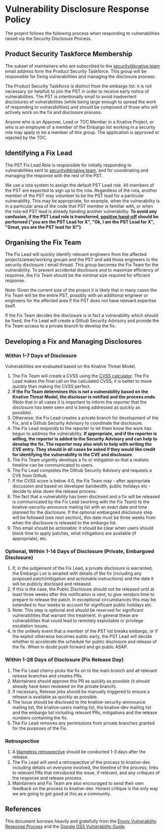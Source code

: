 # Vulnerability Disclosure Response Policy

The project follows the following process when responding to vulnerabilities
raised via the Security Disclosure Process.

## Product Security Taskforce Membership

The subset of maintainers who are subscribed to the security@knative.team email
address form the Product Security Taskforce.
This group will be responsible for fixing vulnerabilities and managing the
disclosure process.

The Product Security Taskforce is distinct from the embargo list: it is not
necessary (or helpful) to join the PST in order to receive early notice of
vulnerabilities. The PST is intentionally small to avoid inadvertent
disclosures of vulnerabilities (while being large enough to spread the work of
responding to vulnerabilities) and should be composed of those who will
actively work on the fix and disclosure process.

Anyone who is an Approver, Lead or TOC Member in a Knative Project, or who is
an employee of a member of the Embargo list working in a security role may
apply to be a member of this group.
The application is approved or rejected by the TOC.

## Identifying a Fix Lead

The PST Fix Lead Role is responsible for initially responding to
vulnerabilities sent to security@knative.team, and for coordinating and
managing the response with the rest of the PST.

We use a rota system to assign the default PST Lead role.
All members of the PST are expected to sign up to the rota.
Regardless of the rota, another member of the PST may volunteer to be the PST
lead for a particular vulnerability.
This may be appropriate, for example, when the vulnerability is in a particular
area of the code that PST member is familiar with, or when the rota-ed PST lead
is already handing another vulnerability.
**To avoid any confusion, if the PST Lead role is transferred, [positive hand-off](https://www.faasafety.gov/gslac/ALC/course_content.aspx?cID=36&sID=196&preview=true)
should be performed ("you are the PST Lead for X", "Ok, I am the PST Lead for X", "Great, you are the PST lead for X!")**.

## Organising the Fix Team

The Fix Lead will quickly identify relevant engineers from the affected
projects/areas/working groups and the PST and add those engineers to the
security disclosure / email thread. This group becomes the Fix Team for the
vulnerability. To prevent accidental disclosure and to maximize efficiency of
response, the Fix Team should be the minimal size required for efficient
response.

Note: Given the current size of the project it is likely that in many cases the
Fix Team will be the entire PST, possibly with an additional engineer or
engineers for the affected area if the PST does not have relevant expertise
itself.

If the Fix Team decides the disclosure is in fact a vulnerability which should
be fixed, the Fix Lead will create a Github Security Advisory and provide the
Fix Team access to a private branch to develop the fix.

## Developing a Fix and Managing Disclosures

### Within 1-7 Days of Disclosure

Vulnerabilities are evaluated based on the Knative Threat Model.

1. The Fix Team will create a CVSS using the [CVSS calculator](https://www.first.org/cvss/calculator/3.0).
   The Fix Lead makes the final call on the calculated CVSS; it is better to
   move quickly than making the CVSS perfect.
1. **If the Fix Team determines this is not a vulnerability based on the Knative
   Threat Model, the discloser is notified and the process ends.**
   (Note that in all cases it is important to inform the reporter that
   the disclosure has been seen and is being addressed as quickly as possible).
1. Otherwise, the Fix Lead creates a private branch for development of the Fix,
   and a Github Security Advisory to coordinate the disclosure.
1. The Fix Lead responds to the reporter to let them know the work has begun to
   address the vulnerability. **If appropriate, and if the reporter is willing,
   the reporter is added to the Security Advisory and can help to develop the
   fix. The reporter may also wish to help with writing the CVE entry. They
   should in all cases be asked if they would like credit for identifying the
   vulnerability in the CVE and disclosure**.
1. The Fix Team urgently develops a fix or mitigation so that a realistic
   timeline can be communicated to users.
1. The Fix Lead completes the Github Security Advisory and requests a CVE from Github.
1. If the CVSS score is below 4.0, the Fix Team may - after appropriate
   discussion and based on developer bandwidth, public holidays etc - decide to
   slow down the release process.
1. The fact that a vulnerability has been disclosed and a fix will be released
   is communicated by the Fix Lead (working with the Fix Team) to the
   knative-security-announce mailing list with an exact date and time planned
   for the disclosure. If the optional embargoed disclosure step will be
   followed (see next section), this date must be three weeks from when the
   disclosure is released to the embargo list.
1. This email should be actionable: it should be clear when users
   should block time to apply patches, what mitigations are available (if
   appropriate), etc.

### Optional, Within 1-14 Days of Disclosure (Private, Embargoed Disclosure)

1. If, in the judgement of the Fix Lead, a private disclosure is warranted, the
   Embargo List is emailed with details of the fix (including any proposed
   patch/mitigation and actionable instructions) and the date it will be
   publicly disclosed and released.
1. If this is the case, the Public Disclosure should not be
   released until at least three weeks after this notification is sent, to give
   vendors time to prepare to release the patch. In exceptional circumstances
   this may be extended to four weeks to account for significant public
   holidays etc.
1. Note: This step is optional and should be reserved for significant
   vulnerabilities that warrant this treatment. In general these are
   vulnerabilities that could lead to remotely exploitable or privilege
   escalation issues.
1. In the unlikely event that a member of the PST list breaks embargo, or if
   the exploit otherwise becomes public early, the PST Lead will decide whether
   to accelerate the schedule for public disclosure and release of the fix.
   When in doubt push forward and go public ASAP.

### Within 1-28 Days of Disclosure (Fix Release Day)

1. The Fix Lead cherry-picks the fix on to the main branch and all relevant
   release branches and creates PRs.
1. Maintainers should approve this PR as quickly as possible (it should already
   have been reviewed on the private branch).
1. If necessary, Release jobs should be manually triggered to ensure
   a release is available as quickly as possible.
1. The Issue should be disclosed to the knative-security-annnounce mailing
   list, the knative-users mailing list, the knative-dev mailing list
   and the embargo list including relevant PRs, mitigations and the release
   numbers containing the fix.
1. The Fix Lead removes any permissions from private branches granted for the
   purposes of the Fix.

### Retrospective

1. A [blameless retrospective](https://landing.google.com/sre/book/chapters/postmortem-culture.html)
   should be conducted 1-3 days after the release.
1. The Fix Lead will send a retrospective of the process to knative-dev
   including details on everyone involved, the timeline of the process, links
   to relevant PRs that introduced the issue, if relevant, and any critiques of
   the response and release process.
1. Maintainers and Fix Team are also encouraged to send their own feedback on
   the process to knative-dev. Honest critique is the only way we are going to
   get good at this as a community.

## References

This document borrows heavily and gratefully from the [Envoy Vulnerability
Response Process](https://github.com/envoyproxy/envoy/blob/main/SECURITY.md)
and the [Google OSS Vulnerability Guide](https://github.com/google/oss-vulnerability-guide/blob/main/guide.md).
